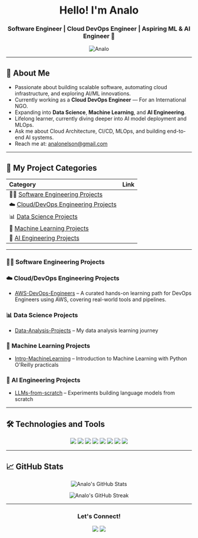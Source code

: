 <h1 align="center">Hello! I'm Analo</h1>
<h3 align="center">Software Engineer | Cloud DevOps Engineer | Aspiring ML & AI Engineer 🚀</h3>

<p align="center">
  <img src="https://komarev.com/ghpvc/?username=Analo&label=Profile%20views&color=0e75b6&style=flat" alt="Analo" />
</p>

---

## 🚀 About Me

- Passionate about building scalable software, automating cloud infrastructure, and exploring AI/ML innovations.
- Currently working as a **Cloud DevOps Engineer** — For an International NGO.
- Expanding into **Data Science**, **Machine Learning**, and **AI Engineering**.
- Lifelong learner, currently diving deeper into AI model deployment and MLOps.
- Ask me about Cloud Architecture, CI/CD, MLOps, and building end-to-end AI systems.
- Reach me at: analonelson@gmail.com

---

## 🧩 My Project Categories

| Category | Link|
| :--- | :--- |
| 👨‍💻 [Software Engineering Projects](https://github.com/Analo?tab=repositories&q=Software-Engineering&type=&language=&sort=) 
| ☁️ [Cloud/DevOps Engineering Projects](https://github.com/Analo?tab=repositories&q=Cloud-DevOps&type=&language=&sort=) 
| 📊 [Data Science Projects](https://github.com/Analo?tab=repositories&q=Data-Science&type=&language=&sort=) 
| 🤖 [Machine Learning Projects](https://github.com/Analo?tab=repositories&q=Machine-Learning&type=&language=&sort=)
| 🧠 [AI Engineering Projects](https://github.com/Analo?tab=repositories&q=AI-Engineering&type=&language=&sort=)

---

### 👨‍💻 Software Engineering Projects

### ☁️ Cloud/DevOps Engineering Projects
- [AWS-DevOps-Engineers](https://github.com/Analo/AWS-DevOps-Engineers) – A curated hands-on learning path for DevOps Engineers using AWS, covering real-world tools and pipelines.

### 📊 Data Science Projects
- [Data-Analysis-Projects](https://github.com/Analo/Data-Analysis-Projects) – My data analysis learning journey

### 🤖 Machine Learning Projects
- [Intro-MachineLearning](https://github.com/Analo/Intro-MachineLearning) – Introduction to Machine Learning with Python O'Reilly practicals

### 🧠 AI Engineering Projects
- [LLMs-from-scratch](https://github.com/Analo/LLMs-from-scratch) – Experiments building language models from scratch

---

## 🛠️ Technologies and Tools

<div align="center">
  <img src="https://img.shields.io/badge/Code-Python-blue?style=for-the-badge&logo=python&logoColor=white"/>
  <img src="https://img.shields.io/badge/Cloud-AWS-orange?style=for-the-badge&logo=amazonaws&logoColor=white"/>
  <img src="https://img.shields.io/badge/Cloud-GCP-blue?style=for-the-badge&logo=googlecloud&logoColor=white"/>
  <img src="https://img.shields.io/badge/IaC-Terraform-purple?style=for-the-badge&logo=terraform&logoColor=white"/>
  <img src="https://img.shields.io/badge/Container-Kubernetes-blue?style=for-the-badge&logo=kubernetes&logoColor=white"/>
  <img src="https://img.shields.io/badge/Automation-Ansible-red?style=for-the-badge&logo=ansible&logoColor=white"/>
  <img src="https://img.shields.io/badge/Tools-Docker-blue?style=for-the-badge&logo=docker&logoColor=white"/>
  <img src="https://img.shields.io/badge/ML-Scikit--Learn-orange?style=for-the-badge&logo=scikitlearn&logoColor=white"/>
</div>

---

## 📈 GitHub Stats

<p align="center">
  <img src="https://github-readme-stats.vercel.app/api?username=Analo&show_icons=true&theme=tokyonight" alt="Analo's GitHub Stats" />
</p>

<p align="center">
  <img src="https://github-readme-streak-stats.herokuapp.com/?user=Analo&theme=tokyonight" alt="Analo's GitHub Streak" />
</p>

---
<div align="center">
  <h3>Let's Connect!</h3>
  <a href="mailto:your-email@example.com"><img src="https://img.shields.io/badge/Email-D14836?style=for-the-badge&logo=gmail&logoColor=white"/></a>
  <a href="https://linkedin.com/in/your-linkedin-profile"><img src="https://img.shields.io/badge/LinkedIn-0077B5?style=for-the-badge&logo=linkedin&logoColor=white"/></a>
  <!-- Optional: Add Twitter or Medium or personal website -->
</div>



